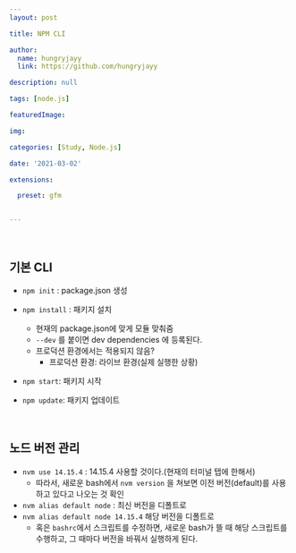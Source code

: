 ```yaml
---
layout: post

title: NPM CLI

author: 
  name: hungryjayy
  link: https://github.com/hungryjayy

description: null

tags: [node.js]

featuredImage: 

img: 

categories: [Study, Node.js]

date: '2021-03-02'

extensions:

  preset: gfm


---
```


<br>

## 기본 CLI

* `npm init` : package.json 생성

* `npm install` : 패키지 설치
  * 현재의 package.json에 맞게 모듈 맞춰줌
  * `--dev` 를 붙이면 dev dependencies 에 등록된다.
  * 프로덕션 환경에서는 적용되지 않음?
    * 프로덕션 환경: 라이브 환경(실제 실행한 상황)

* `npm start`: 패키지 시작

* `npm update`: 패키지 업데이트

<br>

## 노드 버전 관리

* `nvm use 14.15.4` : 14.15.4 사용할 것이다.(현재의 터미널 탭에 한해서)
  * 따라서, 새로운 bash에서 `nvm version` 을 쳐보면 이전 버전(default)를 사용하고 있다고 나오는 것 확인 
* `nvm alias default node` : 최신 버전을 디폴트로
* `nvm alias default node 14.15.4` 해당 버전을 디폴트로
  * 혹은 `bashrc`에서 스크립트를 수정하면, 새로운 bash가 뜰 때 해당 스크립트를 수행하고, 그 때마다 버전을 바꿔서 실행하게 된다.

<br>